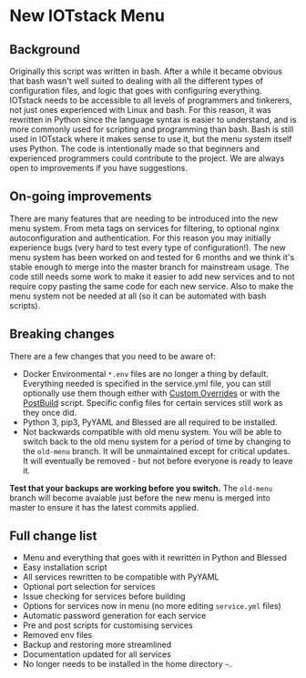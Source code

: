 # New IOTstack Menu

## Background
Originally this script was written in bash. After a while it became obvious that bash wasn't well suited to dealing with all the different types of configuration files, and logic that goes with configuring everything. IOTstack needs to be accessible to all levels of programmers and tinkerers, not just ones experienced with Linux and bash. For this reason, it was rewritten in Python since the language syntax is easier to understand, and is more commonly used for scripting and programming than bash. Bash is still used in IOTstack where it makes sense to use it, but the menu system itself uses Python. The code is intentionally made so that beginners and experienced programmers could contribute to the project. We are always open to improvements if you have suggestions.

## On-going improvements
There are many features that are needing to be introduced into the new menu system. From meta tags on services for filtering, to optional nginx autoconfiguration and authentication. For this reason you may initially experience bugs (very hard to test every type of configuration!). The new menu system has been worked on and tested for 6 months and we think it's stable enough to merge into the master branch for mainstream usage. The code still needs some work to make it easier to add new services and to not require copy pasting the same code for each new service. Also to make the menu system not be needed at all (so it can be automated with bash scripts).

## Breaking changes
There are a few changes that you need to be aware of:
* Docker Environmental `*.env` files are no longer a thing by default. Everything needed is specified in the service.yml file, you can still optionally use them though either with [Custom Overrides](https://sensorsiot.github.io/IOTstack/Custom) or with the [PostBuild](https://sensorsiot.github.io/IOTstack/PostBuild-Script) script. Specific config files for certain services still work as they once did.
* Python 3, pip3, PyYAML and Blessed are all required to be installed.
* Not backwards compatible with old menu system. You will be able to switch back to the old menu system for a period of time by changing to the `old-menu` branch. It will be unmaintained except for critical updates. It will eventually be removed - but not before everyone is ready to leave it.

**Test that your backups are working before you switch.** The `old-menu` branch will become avaiable just before the new menu is merged into master to ensure it has the latest commits applied.

## Full change list
* Menu and everything that goes with it rewritten in Python and Blessed
* Easy installation script
* All services rewritten to be compatible with PyYAML
* Optional port selection for services
* Issue checking for services before building
* Options for services now in menu (no more editing `service.yml` files)
* Automatic password generation for each service
* Pre and post scripts for customising services
* Removed env files
* Backup and restoring more streamlined
* Documentation updated for all services
* No longer needs to be installed in the home directory `~`.